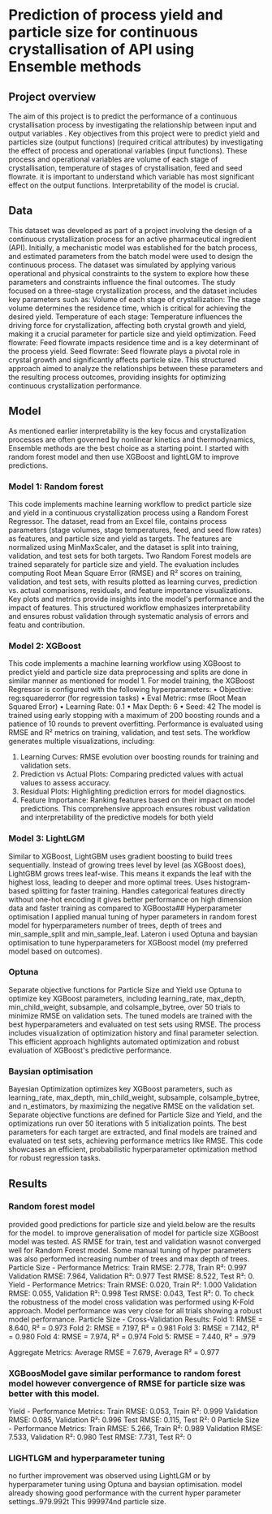 # Prediction of process yield and particle size for continuous crystallisation of API using Ensemble methods
## Project overview
The aim of this project is to predict the performance of a continuous crystallisation process by investigating the relationship between input and output variables  . Key objectives from this project were to predict yield and particles size (output functions) (required critical attributes) by investigating the effect of process and operational variables (input functions). These process and operational variables are volume of each stage of crystallisation, temperature of stages of crystallisation, feed and seed flowrate. it is important to understand which variable has most significant effect on the output functions. Interpretability of the model is crucial.
## Data
This dataset was developed as part of a project involving the design of a continuous crystallization process for an active pharmaceutical ingredient (API). Initially, a mechanistic model was established for the batch process, and estimated parameters from the batch model were used to design the continuous process. The dataset was simulated by applying various operational and physical constraints to the system to explore how these parameters and constraints influence the final outcomes.
The study focused on a three-stage crystallization process, and the dataset includes key parameters such as:
Volume of each stage of crystallization: The stage volume determines the residence time, which is critical for achieving the desired yield.
Temperature of each stage: Temperature influences the driving force for crystallization, affecting both crystal growth and yield, making it a crucial parameter for particle size and yield optimization.
Feed flowrate: Feed flowrate impacts residence time and is a key determinant of the process yield.
Seed flowrate: Seed flowrate plays a pivotal role in crystal growth and significantly affects particle size.
This structured approach aimed to analyze the relationships between these parameters and the resulting process outcomes, providing insights for optimizing continuous crystallization performance.
## Model
As mentioned earlier interpretability is the key focus and crystallization processes are often governed by nonlinear kinetics and thermodynamics, Ensemble methods are the best choice as a starting point.  I started with random forest model and then use XGBoost and lightLGM to improve predictions.
### Model 1: Random forest
This code implements machine learning workflow to predict particle size and yield in a continuous crystallization process using a Random Forest Regressor. The dataset, read from an Excel file, contains process parameters (stage volumes, stage temperatures, feed, and seed flow rates) as features, and particle size and yield as targets. The features are normalized using MinMaxScaler, and the dataset is split into training, validation, and test sets for both targets. Two Random Forest models are trained separately for particle size and yield.
The evaluation includes computing Root Mean Square Error (RMSE) and R² scores on training, validation, and test sets, with results plotted as learning curves, prediction vs. actual comparisons, residuals, and feature importance visualizations. Key plots and metrics provide insights into the model's performance and the impact of features. This structured workflow emphasizes interpretability and ensures robust validation through systematic analysis of errors and featu and contribution.
### Model 2: XGBoost
This code implements a machine learning workflow using XGBoost to predict yield and particle size data preprocessing and splits are done in similar manner as mentioned for model 1.
For model training, the XGBoost Regressor is configured with the following hyperparameters:
•	Objective: reg:squarederror (for regression tasks)
•	Eval Metric: rmse (Root Mean Squared Error)
•	Learning Rate: 0.1
•	Max Depth: 6
•	Seed: 42
The model is trained using early stopping with a maximum of 200 boosting rounds and a patience of 10 rounds to prevent overfitting. Performance is evaluated using RMSE and R² metrics on training, validation, and test sets.
The workflow generates multiple visualizations, including:
1.	Learning Curves: RMSE evolution over boosting rounds for training and validation sets.
2.	Prediction vs Actual Plots: Comparing predicted values with actual values to assess accuracy.
3.	Residual Plots: Highlighting prediction errors for model diagnostics.
4.	Feature Importance: Ranking features based on their impact on model predictions.
This comprehensive approach ensures robust validation and interpretability of the predictive models for both yield 
### Model 3: LightLGM
Similar to XGBoost, LightGBM uses gradient boosting to build trees sequentially. Instead of growing trees level by level (as XGBoost does), LightGBM grows trees leaf-wise. This means it expands the leaf with the highest loss, leading to deeper and more optimal trees. Uses histogram-based splitting for faster training. Handles categorical features directly without one-hot encoding it gives better performance on high dimension data and faster training as compared to XGBoosta## Hyperparameter optimisation
I applied manual tuning of hyper parameters in random forest model for hyperparameters number of trees, depth of trees and min_sample_split and min_sample_leaf. Lateron i used Optuna and baysian optimisation to tune hyperparameters for XGBoost model (my preferred model based on outcomes).
### Optuna
Separate objective functions for Particle Size and Yield use Optuna to optimize key XGBoost parameters, including learning_rate, max_depth, min_child_weight, subsample, and colsample_bytree, over 50 trials to minimize RMSE on validation sets. The tuned models are trained with the best hyperparameters and evaluated on test sets using RMSE. The process includes visualization of optimization history and final parameter selection. This efficient approach highlights automated optimization and robust evaluation of XGBoost's predictive performance.
### Baysian optimisation
Bayesian Optimization optimizes key XGBoost parameters, such as learning_rate, max_depth, min_child_weight, subsample, colsample_bytree, and n_estimators, by maximizing the negative RMSE on the validation set. Separate objective functions are defined for Particle Size and Yield, and the optimizations run over 50 iterations with 5 initialization points. The best parameters for each target are extracted, and final models are trained and evaluated on test sets, achieving performance metrics like RMSE. This code showcases an efficient, probabilistic hyperparameter optimization method for robust regression tasks.
## Results
### Random forest model 
provided good predictions for particle size and yield.below are the results for the model. to improve generalisation of model for particle size XGBoost model was tested. AS RMSE for train, test and validation wasnot converged well for Random Forest model. Some manual tuning of hyper parameters was also performed increasing number of trees and max depth of trees.
Particle Size - Performance Metrics:
Train RMSE: 2.778, Train R²: 0.997
Validation RMSE: 7.964, Validation R²: 0.977
Test RMSE: 8.522, Test R²: 0.
Yield - Performance Metrics:
Train RMSE: 0.020, Train R²: 1.000
Validation RMSE: 0.055, Validation R²: 0.998
Test RMSE: 0.043, Test R²: 0.
To check the robustness of the model cross validation was performed using K-Fold approach. Model performance was very close for all trials showing a robust model performance.
Particle Size - Cross-Validation Results:
Fold 1: RMSE = 8.640, R² = 0.973
Fold 2: RMSE = 7.197, R² = 0.981
Fold 3: RMSE = 7.142, R² = 0.980
Fold 4: RMSE = 7.974, R² = 0.974
Fold 5: RMSE = 7.440, R² = .979

Aggregate Metrics: Average RMSE = 7.679, Average R² = 0.977
### XGBoosModel gave similar performance to random forest model however convergence of RMSE for particle size was better with this model.
Yield - Performance Metrics:
Train RMSE: 0.053, Train R²: 0.999
Validation RMSE: 0.085, Validation R²: 0.996
Test RMSE: 0.115, Test R²: 0
Particle Size - Performance Metrics:
Train RMSE: 5.266, Train R²: 0.989
Validation RMSE: 7.533, Validation R²: 0.980
Test RMSE: 7.731, Test R²: 0
### LIGHTLGM and hyperparameter tuning
no further improvement was observed using LightLGM or by hyperparameter tuning using Optuna and baysian optimisation. model already showing good performance with the current hyper parameter settings..979.992t
This 999974nd particle size.
